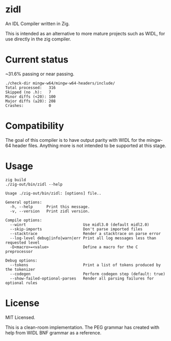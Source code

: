 # zidl

An IDL Compiler written in Zig.

This is intended as an alternative to more mature projects such as WIDL, for use directly in
the zig compiler.

# Current status

~31.6% passing or near passing.

```
./check-dir mingw-w64/mingw-w64-headers/include/
Total processed:   316
Skipped (no .h):   7
Minor diffs (<20): 100
Major diffs (≥20): 208
Crashes:           0
```

# Compatibility

The goal of this compiler is to have output parity with WIDL for the mingw-64 header files. Anything
more is not intended to be supported at this stage.

# Usage

```
zig build
./zig-out/bin/zidl --help
```

```
Usage ./zig-out/bin/zidl: [options] file..

General options:
  -h, --help      Print this message.
  -v, --version   Print zidl version.

Compile options:
  --winrt                         Use midl3.0 (default midl2.0)
  --skip-imports                  Don't parse imported files
  --stacktrace                    Render a stacktrace on parse error
  --log-level debug|info|warn|err Print all log messages less than requested level
  -D<macro>=<value>               Define a macro for the C preprocessor

Debug options:
  --tokens                        Print a list of tokens produced by the tokenizer
  --codegen                       Perform codegen step (default: true)
  --show-failed-optional-parses   Render all parsing failures for optional rules
```

# License

MIT Licensed.

This is a clean-room implementation. The PEG grammar has created with help from
WIDL BNF grammar as a reference.
